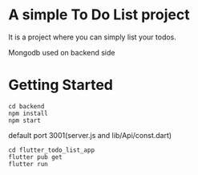 # A simple To Do List project
It is a project where you can simply list your todos.

Mongodb used on backend side

#  Getting Started
    cd backend
    npm install
    npm start
    
default port 3001(server.js and lib/Api/const.dart) 

    cd flutter_todo_list_app
    flutter pub get
    flutter run
